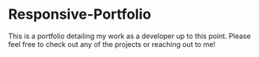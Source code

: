 # Responsive-Portfolio
This is a portfolio detailing my work as a developer up to this point. Please feel free to check out any of the projects or reaching out to me!
